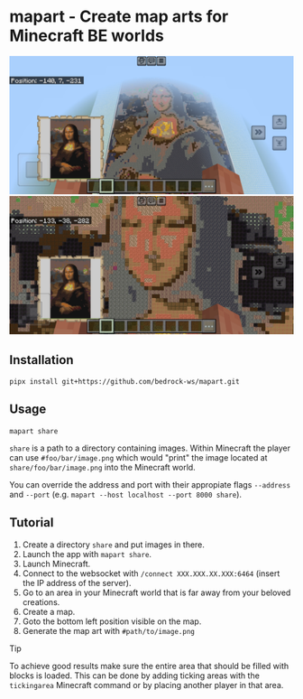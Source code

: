 # mapart - Create map arts for Minecraft BE worlds

![Mona Lisa in Minecraft](assets/screenshot-mona-lisa1.jpg)
![Mona Lisa in Minecraft](assets/screenshot-mona-lisa2.jpg)


## Installation

```console
pipx install git+https://github.com/bedrock-ws/mapart.git
```


## Usage

```console
mapart share
```

`share` is a path to a directory containing images. Within Minecraft the player
can use `#foo/bar/image.png` which would "print" the image located at
`share/foo/bar/image.png` into the Minecraft world.

You can override the address and port with their appropiate flags `--address`
and `--port` (e.g. `mapart --host localhost --port 8000 share`).


## Tutorial

1. Create a directory `share` and put images in there.
2. Launch the app with `mapart share`.
3. Launch Minecraft.
4. Connect to the websocket with `/connect XXX.XXX.XX.XXX:6464` (insert the IP
   address of the server).
5. Go to an area in your Minecraft world that is far away from your beloved
   creations.
6. Create a map.
7. Goto the bottom left position visible on the map.
8. Generate the map art with `#path/to/image.png`

> [!TIP]
> To achieve good results make sure the entire area that should be filled with
> blocks is loaded. This can be done by adding ticking areas with the
> `tickingarea` Minecraft command or by placing another player in that area.
